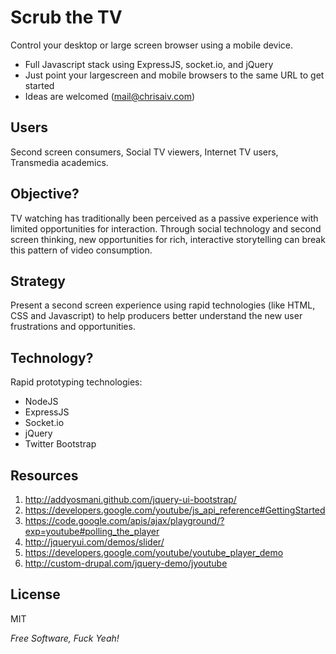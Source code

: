 Scrub the TV
=========

Control your desktop or large screen browser using a mobile device.

  - Full Javascript stack using ExpressJS, socket.io, and jQuery
  - Just point your largescreen and mobile browsers to the same URL to get started
  - Ideas are welcomed (mail@chrisaiv.com)

Users
-------------
Second screen consumers, Social TV viewers, Internet TV users, Transmedia academics.

Objective?
-------------

TV watching has traditionally been perceived as a passive experience with limited opportunities for interaction. Through social technology and second screen thinking, new opportunities for rich, interactive storytelling can break this pattern of video consumption.

Strategy
------------

Present a second screen experience using rapid technologies (like HTML, CSS and Javascript) to help producers better understand the new user frustrations and opportunities.

Technology?
-----------

Rapid prototyping technologies:

* NodeJS
* ExpressJS
* Socket.io
* jQuery
* Twitter Bootstrap

Resources
--------------

1. http://addyosmani.github.com/jquery-ui-bootstrap/
2. https://developers.google.com/youtube/js_api_reference#GettingStarted
3. https://code.google.com/apis/ajax/playground/?exp=youtube#polling_the_player
4. http://jqueryui.com/demos/slider/
5. https://developers.google.com/youtube/youtube_player_demo
6. http://custom-drupal.com/jquery-demo/jyoutube

License
-

MIT

*Free Software, Fuck Yeah!*

[chris mendez]: twitter.com/chrisaiv